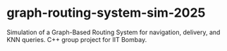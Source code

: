# graph-routing-system-sim-2025
Simulation of a Graph-Based Routing System for navigation, delivery, and KNN queries. C++ group project for IIT Bombay.
